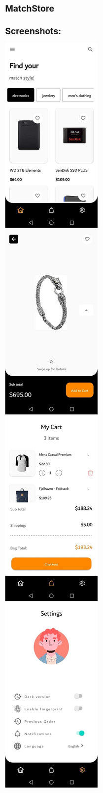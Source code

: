 # MatchStore

# Screenshots:

![](Images/Home.jpg)
![](Images/Details.jpg)
![](Images/cart.jpg)
![](Images/profile.jpg)
